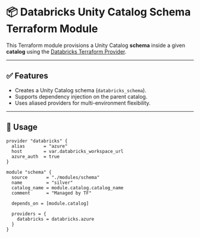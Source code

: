 # 📦 Databricks Unity Catalog Schema Terraform Module

This Terraform module provisions a Unity Catalog **schema** inside a given **catalog** using the [Databricks Terraform Provider](https://registry.terraform.io/providers/databricks/databricks/latest).

---

## ✅ Features

- Creates a Unity Catalog schema (`databricks_schema`).
- Supports dependency injection on the parent catalog.
- Uses aliased providers for multi-environment flexibility.

---

## 🚀 Usage

```hcl
provider "databricks" {
  alias       = "azure"
  host        = var.databricks_workspace_url
  azure_auth  = true
}

module "schema" {
  source       = "./modules/schema"
  name         = "silver"
  catalog_name = module.catalog.catalog_name
  comment      = "Managed by TF"

  depends_on = [module.catalog]

  providers = {
    databricks = databricks.azure
  }
}
```
